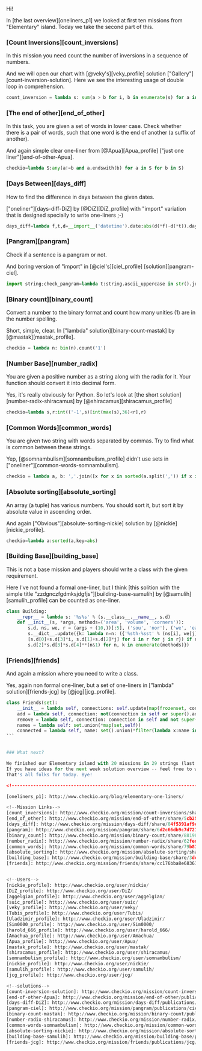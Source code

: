 Hi!

In [the last overview][oneliners_p1] we looked at first ten missions from "Elementary" island.
Today we take the second part of this.

### [Count Inversions][count_inversions]

In this mission you need count the number of inversions in a sequence of numbers.

And we will open our chart with [@veky's][veky_profile] solution ["Gallery"][count-inversion-solution].
Here we see the interesting usage of double loop in comprehension.

```python
count_inversion = lambda s: sum(a > b for i, b in enumerate(s) for a in s[:i])
```

### [The end of other][end_of_other]

In this task, you are given a set of words in lower case. 
Check whether there is a pair of words, such that one word is the end of another (a suffix of another).

And again simple clear one-liner from [@Apua][Apua_profile] ["just one liner"][end-of-other-Apua].

```python
checkio=lambda S:any(a!=b and a.endswith(b) for a in S for b in S)
```

### [Days Between][days_diff]

How to find the difference in days between the given dates.

["oneliner"][days-diff-DiZ] by [@DiZ][DiZ_profile] with "import" variation that is designed specially to write one-liners ;-)

```python
days_diff=lambda f,t,d=__import__('datetime').date:abs(d(*f)-d(*t)).days
```

### [Pangram][pangram]

Check if a sentence is a pangram or not.

And boring version of "import" in [@ciel's][ciel_profile] [solution][pangram-ciel]. 

```python
import string;check_pangram=lambda t:string.ascii_uppercase in str().join(sorted(list(set(t.upper()))))
```

### [Binary count][binary_count]

Convert a number to the binary format and count how many unities (1) are in the number spelling.

Short, simple, clear. In ["lambda" solution][binary-count-mastak] by [@mastak][mastak_profile].

```python
checkio = lambda n: bin(n).count('1')
```

### [Number Base][number_radix]

You are given a positive number as a string along with the radix for it. 
Your function should convert it into decimal form.

Yes, it's really obviously for Python. So let's look at [the short solution][number-radix-shiracamus] by [@shiracamus][shiracamus_profile]

```python
checkio=lambda s,r:int(('-1',s)[int(max(s),36)<r],r)
```

### [Common Words][common_words]

You are given two string with words separated by commas. Try to find what is common between these strings.

Yep, [@somnambulism][somnambulism_profile] didn't use sets in ["oneliner"][common-words-somnambulism].

```python
checkio = lambda a, b: ','.join([x for x in sorted(a.split(',')) if x in b.split(',')])
```

### [Absolute sorting][absolute_sorting]

An array (a tuple) has various numbers. You should sort it, but sort it by absolute value in ascending order.

And again ["Obvious"][absolute-sorting-nickie] solution by [@nickie][nickie_profile].

```python
checkio=lambda a:sorted(a,key=abs)
```

### [Building Base][building_base]

This is not a base mission and players should write a class with the given requirement.

Here I've not found a formal one-liner, but I think [this solition with the simple title "zzdgnczfgdmksjdgfjs"][building-base-samulih]
by [@samulih][samulih_profile] can be counted as one-liner.


```python
class Building:
    __repr__ = lambda s: '%s%s' % (s.__class__.__name__, s.d)
    def __init__(s, *args, methods=('area', 'volume', 'corners')):
        s.d, ns, we, r = (args + (10,))[:5], ('sou', 'nor'), ('we', 'ea'), (0, 1)
        s.__dict__.update({k: lambda n=n: ({'%sth-%sst' % (ns[i], we[j]):
        [s.d[0]+s.d[3]*i, s.d[1]+s.d[2]*j] for i in r for j in r}) if n>1 else
        s.d[2]*s.d[3]*s.d[4]**(n&1) for n, k in enumerate(methods)})
```

### [Friends][friends]

And again a mission where you need to write a class.

Yes, again non formal one-liner, but a set of one-liners in ["lambda" solution][friends-jcg] by [@jcg][jcg_profile]. 

```python
class Friends(set):
    __init__ = lambda self, connections: self.update(map(frozenset, connections))
    add = lambda self, connection: not(connection in self or super().add(frozenset(connection)))
    remove = lambda self, connection: connection in self and not super().discard(frozenset(connection))
    names = lambda self: set.union(*map(set,self))
    connected = lambda self, name: set().union(*filter(lambda x:name in x, self))-{name}
​```


### What next?

We finished our Elementary island with 20 missions in 29 strings (last two mission broke it).
If you have ideas for the next week solution overview -- feel free to write it us.
That's all folks for today. Bye!

<!--------------------------------------------------------------------------------------------------------------------->

[oneliners_p1]: http://www.checkio.org/blog/elementary-one-liners/

<!--Mission Links-->
[count_inversions]: http://www.checkio.org/mission/count-inversions/share/35d94b8ac5a1dfa2d66132b677fdc359/
[end_of_other]: http://www.checkio.org/mission/end-of-other/share/5cb25ebe00369db4496f434ec1c0e1a9/
[days_diff]: http://www.checkio.org/mission/days-diff/share/04f5391af9e2e53a180759136826fd8a/
[pangram]: http://www.checkio.org/mission/pangram/share/6d2c66db9c7d72144d48c01ae323e868/
[binary_count]: http://www.checkio.org/mission/binary-count/share/8819896d0c21b21019bb9bc4e85ca6ee/
[number_radix]: http://www.checkio.org/mission/number-radix/share/62fed2170357aa9592b96e4253df91ec/
[common_words]: http://www.checkio.org/mission/common-words/share/79b819e840b3432f103244e29f0dad33/
[absolute_sorting]: http://www.checkio.org/mission/absolute-sorting/share/ba39943ed65e59c43749301605f0b886/
[building_base]: http://www.checkio.org/mission/building-base/share/3de02090eb5fac4f0da0ced85f9f3f61/
[friends]: http://www.checkio.org/mission/friends/share/cc176bba8e683618f5dc27c961cdfe55/


<!--Users-->
[nickie_profile]: http://www.checkio.org/user/nickie/
[DiZ_profile]: http://www.checkio.org/user/DiZ/
[aggelgian_profile]: http://www.checkio.org/user/aggelgian/
[suic_profile]: http://www.checkio.org/user/suic/
[veky_profile]: http://www.checkio.org/user/veky/
[Tubis_profile]: http://www.checkio.org/user/Tubis/
[Uladzimir_profile]: http://www.checkio.org/user/Uladzimir/
[Sim0000_profile]: http://www.checkio.org/user/Sim0000/
[harold_666_profile]: http://www.checkio.org/user/harold_666/
[Amachua_profile]: http://www.checkio.org/user/Amachua/
[Apua_profile]: http://www.checkio.org/user/Apua/
[mastak_profile]: http://www.checkio.org/user/mastak/
[shiracamus_profile]: http://www.checkio.org/user/shiracamus/
[somnambulism_profile]: http://www.checkio.org/user/somnambulism/
[nickie_profile]: http://www.checkio.org/user/nickie/
[samulih_profile]: http://www.checkio.org/user/samulih/
[jcg_profile]: http://www.checkio.org/user/jcg/

<!--solutions-->
[count-inversion-solution]: http://www.checkio.org/mission/count-inversions/publications/veky/python-3/gallery/share/c7f7eb90b2f34e2f3d9e0bd29830e096/
[end-of-other-Apua]: http://www.checkio.org/mission/end-of-other/publications/Apua/python-3/just-one-liner/share/45a776635da6ae2e0c08e29ad198c1d1/
[days-diff-DiZ]: http://www.checkio.org/mission/days-diff/publications/DiZ/python-3/oneliner/share/12d5e216b08f2934f80f369cf78b9dfd/
[pangram-ciel]: http://www.checkio.org/mission/pangram/publications/ciel/python-3/one-liner-without-quotes/share/4f7637ffe8cf1a765f65d98121437dbf/
[binary-count-mastak]: http://www.checkio.org/mission/binary-count/publications/mastak/python-27/lambda/share/3397cd66a1417ecaf710011231066eb5/
[number-radix-shiracamus]: http://www.checkio.org/mission/number-radix/publications/shiracamus/python-3/second/share/2c6641d04406aa8fb97d5ba1b0e2c68e/
[common-words-somnambulism]: http://www.checkio.org/mission/common-words/publications/somnambulism/python-3/oneline/share/8a3881ace5334504d673f654783759a7/
[absolute-sorting-nickie]: http://www.checkio.org/mission/absolute-sorting/publications/nickie/python-3/obvious/share/c4da6225379a5654cd21fdf90f5ca0ea/
[building-base-samulih]: http://www.checkio.org/mission/building-base/publications/samulih/python-3/zzdgnczfgdmksjdgfjs/share/4b70ca1fdee5fd14a8877fab4f0561a9/
[friends-jcg]: http://www.checkio.org/mission/friends/publications/jcg/python-3/lambda/share/ce3d4ac1a0d3453c3abfc2ba9a52d705/